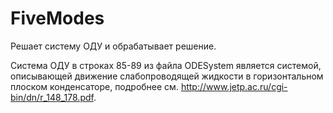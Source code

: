 # FiveModes
Решает систему ОДУ и обрабатывает решение.

Система ОДУ в строках 85-89 из файла ODESystem является системой, описывающей движение слабопроводящей жидкости в горизонтальном плоском конденсаторе, подробнее см. http://www.jetp.ac.ru/cgi-bin/dn/r_148_178.pdf.
